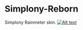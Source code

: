 # Simplony-Reborn
Simplony Rainmeter skin.
[![Alt text](https://img.youtube.com/vi/SDmpKn8cH3w/0.jpg)](https://www.youtube.com/watch?v=SDmpKn8cH3w)
